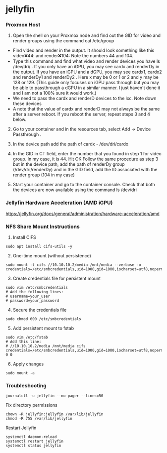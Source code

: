 # jellyfin

### Proxmox Host 

1. Open the shell on your Proxmox node and find out the GID for video and render groups using the command cat /etc/group
- Find video and render in the output. It should look something like this video:x:44: and render:x:104: Note the numbers 44 and 104.
- Type this command and find what video and render devices you have ls /dev/dri/ . If you only have an iGPU, you may see cardx and renderDy in the output. If you have an iGPU and a dGPU, you may see cardx1, cardx2 and renderDy1 and renderDy2 . Here x may be 0 or 1 or 2 and y may be 128 or 129. (This guide only focuses on iGPU pass through but you may be able to passthrough a dGPU in a similar manner. I just haven't done it and I am not a 100% sure it would work.)
- We need to pass the cardx and renderD devices to the lxc. Note down these devices
- A note that the value of cardx and renderD may not always be the same after a server reboot. If you reboot the server, repeat steps 3 and 4 below.

2. Go to your container and in the resources tab, select Add -> Device Passthrough .
3. In the device path add the path of cardx - /dev/dri/cardx
4. In the GID in CT field, enter the number that you found in step 1 for video group. In my case, it is 44. Hit OK
Follow the same procedure as step 3 but in the device path, add the path of renderDy group (/dev/dri/renderDy) and in the GID field, add the ID associated with the render group (104 in my case)

5. Start your container and go to the container console. Check that both the devices are now available using the command ls /dev/dri

### Jellyfin Hardware Acceleration (AMD iGPU)

https://jellyfin.org/docs/general/administration/hardware-acceleration/amd

### NFS Share Mount Instructions

1. Install CIFS

```
sudo apt install cifs-utils -y
```

2. One-time mount (without persistence)

```
sudo mount -t cifs //10.10.10.2/media /mnt/media --verbose -o credentials=/etc/smbcredentials,uid=1000,gid=1000,iocharset=utf8,noperm,vers=3.0
```

3. Create credentials file for persistent mount

```
sudo vim /etc/smbcredentials
# Add the following lines:
# username=your_user
# password=your_password
```

4. Secure the credentials file

```
sudo chmod 600 /etc/smbcredentials
```

5. Add persistent mount to fstab

```
sudo vim /etc/fstab
# Add this line:
# //10.10.10.2/media /mnt/media cifs credentials=/etc/smbcredentials,uid=1000,gid=1000,iocharset=utf8,noperm,vers=3.0 0 0
```

6. Apply changes

```
sudo mount -a
```

### Troubleshooting

```
journalctl -u jellyfin --no-pager --lines=50
```

Fix directory permissions

```
chown -R jellyfin:jellyfin /var/lib/jellyfin
chmod -R 755 /var/lib/jellyfin
```

Restart Jellyfin

```
systemctl daemon-reload
systemctl restart jellyfin
systemctl status jellyfin
```
